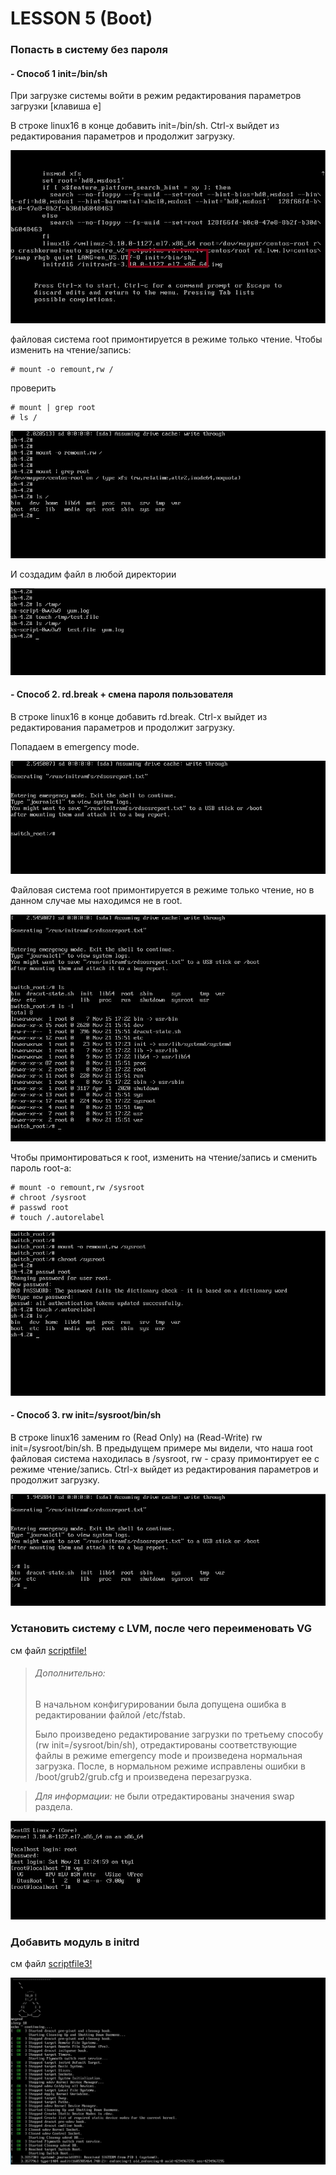 # LESSON 5 (Boot)

### Попасть в систему без пароля

#### - Способ 1 init=/bin/sh

При загрузке системы войти в режим редактирования параметров загрузки [клавиша e]

В строке linux16 в конце добавить init=/bin/sh. Ctrl-x выйдет из редактирования параметров и продолжит загрузку.

![Image 1](https://github.com/airmeno/otus/blob/main/lesson5/images/1.jpg)

файловая система root примонтируется в режиме только чтение. Чтобы изменить на чтение/запись:
```
# mount -o remount,rw /
```
проверить 
```
# mount | grep root
# ls /
```
![Image 2](https://github.com/airmeno/otus/blob/main/lesson5/images/2.jpg)

И создадим файл в любой директории 

![Image 3](https://github.com/airmeno/otus/blob/main/lesson5/images/3.jpg)

#### - Способ 2. rd.break + смена пароля пользователя 

В строке linux16 в конце добавить rd.break. Ctrl-x выйдет из редактирования параметров и продолжит загрузку.

Попадаем в emergency mode. 

![Image 4](https://github.com/airmeno/otus/blob/main/lesson5/images/4.jpg)

Файловая система root примонтируется в режиме только чтение, но в данном случае мы находимся не в root. 

![Image 5](https://github.com/airmeno/otus/blob/main/lesson5/images/5.jpg)

Чтобы примонтироваться к root, изменить на чтение/запись и сменить пароль root-а:
```
# mount -o remount,rw /sysroot
# chroot /sysroot
# passwd root
# touch /.autorelabel
```
![Image 6](https://github.com/airmeno/otus/blob/main/lesson5/images/6.jpg)


#### - Способ 3. rw init=/sysroot/bin/sh

В строке linux16 заменим ro (Read Only) на (Read-Write) rw init=/sysroot/bin/sh. В предыдущем примере мы видели, что наша root файловая система находилась в /sysroot, rw - сразу примонтирует ее с режиме чтение/запись. 
Ctrl-x выйдет из редактирования параметров и продолжит загрузку.

![Image 7](https://github.com/airmeno/otus/blob/main/lesson5/images/7.jpg)


### Установить систему с LVM, после чего переименовать VG

см файл [scriptfile!](https://github.com/airmeno/otus/blob/main/lesson5/typescript)

> ###### Дополнительно:
> В начальном конфигурировании была допущена ошибка в редактировании файлой /etc/fstab.
> 
> Было произведено редактирование загрузки по третьему способу (rw init=/sysroot/bin/sh), отредактированы соответствующие файлы в режиме emergency mode и произведена нормальная загрузка. После, в нормальном режиме исправлены ошибки в /boot/grub2/grub.cfg и произведена перезагрузка.

> *Для информации:* не были отредактированы значения swap раздела. 

![Image 8](https://github.com/airmeno/otus/blob/main/lesson5/images/8.jpg)


### Добавить модуль в initrd

см файл [scriptfile3!](https://github.com/airmeno/otus/blob/main/lesson5/typescript3)

![Image 9](https://github.com/airmeno/otus/blob/main/lesson5/images/9.jpg)
